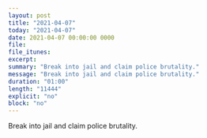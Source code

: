 ```yaml
---
layout: post
title: "2021-04-07"
today: "2021-04-07"
date: 2021-04-07 00:00:00 0000
file:
file_itunes:
excerpt:
summary: "Break into jail and claim police brutality."
message: "Break into jail and claim police brutality."
duration: "01:00"
length: "11444"
explicit: "no"
block: "no"
---
```

Break into jail and claim police brutality.

